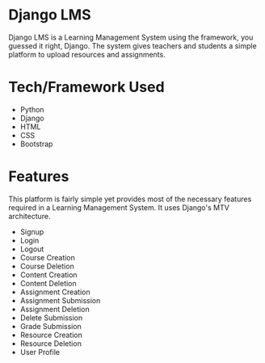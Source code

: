 # Django LMS

Django LMS is a Learning Management System using the framework, you guessed it right, Django. The system gives teachers and students a simple platform to upload resources and assignments.

# Tech/Framework Used
* Python
* Django
* HTML
* CSS
* Bootstrap

# Features
This platform is fairly simple yet provides most of the necessary features required in a Learning Management System. It uses Django's MTV architecture.
* Signup
* Login
* Logout
* Course Creation
* Course Deletion
* Content Creation
* Content Deletion
* Assignment Creation
* Assignment Submission
* Assignment Deletion
* Delete Submission
* Grade Submission
* Resource Creation
* Resource Deletion
* User Profile
